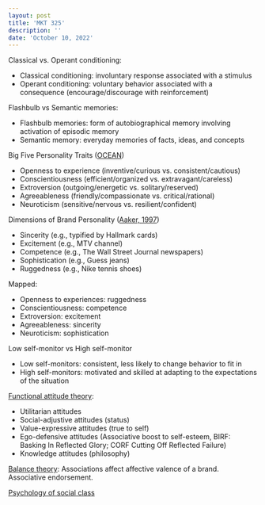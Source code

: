 ```yaml
---
layout: post
title: 'MKT 325'
description: ''
date: 'October 10, 2022'
---
```


Classical vs. Operant conditioning:
- Classical conditioning: involuntary response associated with a stimulus
- Operant conditioning: voluntary behavior associated with a consequence (encourage/discourage with reinforcement)

Flashbulb vs Semantic memories:
- Flashbulb memories: form of autobiographical memory involving activation of episodic memory
- Semantic memory: everyday memories of facts, ideas, and concepts

Big Five Personality Traits ([OCEAN](https://en.wikipedia.org/wiki/Big_Five_personality_traits))
- Openness to experience (inventive/curious vs. consistent/cautious)
- Conscientiousness (efficient/organized vs. extravagant/careless)
- Extroversion (outgoing/energetic vs. solitary/reserved)
- Agreeableness (friendly/compassionate vs. critical/rational)
- Neuroticism (sensitive/nervous vs. resilient/confident)

Dimensions of Brand Personality ([Aaker, 1997](https://journals.sagepub.com/doi/10.1177/002224379703400304))
- Sincerity (e.g., typified by Hallmark cards)
- Excitement (e.g., MTV channel)
- Competence (e.g., The Wall Street Journal newspapers)
- Sophistication (e.g., Guess jeans)
- Ruggedness (e.g., Nike tennis shoes)

Mapped:
- Openness to experiences: ruggedness
- Conscientiousness: competence
- Extroversion: excitement
- Agreeableness: sincerity
- Neuroticism: sophistication

Low self-monitor vs High self-monitor
- Low self-monitors: consistent, less likely to change behavior to fit in
- High self-monitors: motivated and skilled at adapting to the expectations of the situation

[Functional attitude theory](https://en.wikipedia.org/wiki/Functional_attitude_theory):
- Utilitarian attitudes
- Social-adjustive attitudes (status)
- Value-expressive attitudes (true to self)
- Ego-defensive attitudes (Associative boost to self-esteem, BIRF: Basking In Reflected Glory; CORF Cutting Off Reflected Failure)
- Knowledge attitudes (philosophy)

[Balance theory](https://en.wikipedia.org/wiki/Balance_theory): Associations affect affective valence of a brand. Associative endorsement.

[Psychology of social class](https://en.wikipedia.org/wiki/Psychology_of_social_class)
